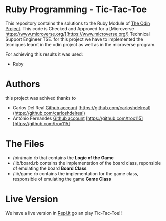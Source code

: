 # Ruby Programming - Tic-Tac-Toe

This repository contains the solutions to the Ruby Module of  [The Odin Project](https://www.theodinproject.com/). 
This code is Checked and Approved for a  [Microverse https://www.microverse.org/](https://www.microverse.org/) Technical Support Engineer TSE.  for this project we have to implemented the tecniques learnt in the odin project as well as in the microverse program.

For achieving this results it was used:

* Ruby

# Authors

this project was achived thanks to 

* Carlos Del Real [Github account](https://github.com/carloshdelreal) [https://github.com/carloshdelreal](https://github.com/carloshdelreal) 
* António Fernandes [Github account](https://github.com/trox115) [https://github.com/trox115][https://github.com/trox115] 

# The Files

* /bin/main.rb that contains the **Logic of the Game**
* /lib/board.rb contains the implementation of the board class, reponsible of emulating the board **Board Class**
* /lib/game.rb contains the implementation for the game class, responsible of emulating the game **Game Class**

# Live Version

We have a live version in [Repl.it](https://repl.it/@AntonioFernand3/Tic-Tac-Toe) go an play Tic-Tac-Toe!!

